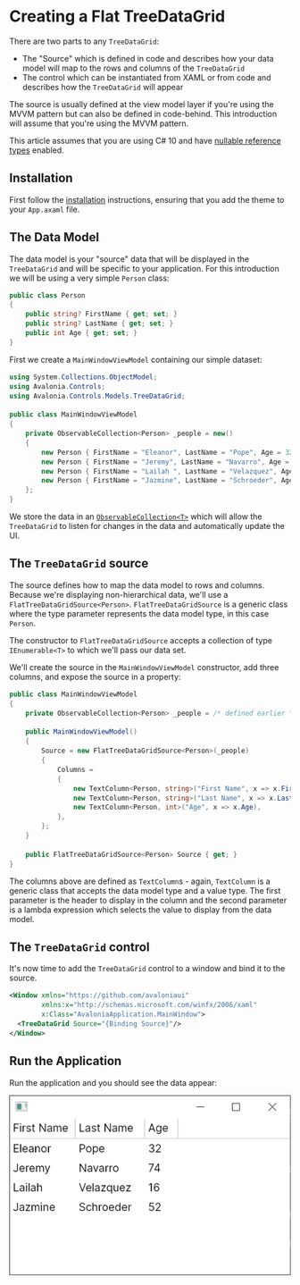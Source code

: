 # Creating a Flat TreeDataGrid

There are two parts to any `TreeDataGrid`:

- The "Source" which is defined in code and describes how your data model will map to the rows and columns of the `TreeDataGrid`
- The control which can be instantiated from XAML or from code and describes how the `TreeDataGrid` will appear

The source is usually defined at the view model layer if you're using the MVVM pattern but can also be defined in code-behind. This introduction will assume that you're using the MVVM pattern.

This article assumes that you are using C# 10 and have [nullable reference types](https://docs.microsoft.com/en-us/dotnet/csharp/nullable-references) enabled.

## Installation

First follow the [installation](installation.md) instructions, ensuring that you add the theme to your `App.axaml` file.

## The Data Model

The data model is your "source" data that will be displayed in the `TreeDataGrid` and will be specific to your application. For this introduction we will be using a very simple `Person` class:

```csharp
public class Person
{
    public string? FirstName { get; set; }
    public string? LastName { get; set; }
    public int Age { get; set; }
}
```

First we create a `MainWindowViewModel` containing our simple dataset:

```csharp
using System.Collections.ObjectModel;
using Avalonia.Controls;
using Avalonia.Controls.Models.TreeDataGrid;

public class MainWindowViewModel
{
    private ObservableCollection<Person> _people = new()
    {
        new Person { FirstName = "Eleanor", LastName = "Pope", Age = 32 },
        new Person { FirstName = "Jeremy", LastName = "Navarro", Age = 74 },
        new Person { FirstName = "Lailah ", LastName = "Velazquez", Age = 16 },
        new Person { FirstName = "Jazmine", LastName = "Schroeder", Age = 52 },
    };
}
```

We store the data in an [`ObservableCollection<T>`](https://docs.microsoft.com/en-us/dotnet/api/system.collections.objectmodel.observablecollection-1?view=net-6.0) which will allow the `TreeDataGrid` to listen for changes in the data and automatically update the UI.

## The `TreeDataGrid` source

The source defines how to map the data model to rows and columns. Because we're displaying non-hierarchical data, we'll use a `FlatTreeDataGridSource<Person>`. `FlatTreeDataGridSource` is a generic class where the type parameter represents the data model type, in this case `Person`.

The constructor to `FlatTreeDataGridSource` accepts a collection of type `IEnumerable<T>` to which we'll pass our data set. 

We'll create the source in the `MainWindowViewModel` constructor, add three columns, and expose the source in a property:

```csharp
public class MainWindowViewModel
{
    private ObservableCollection<Person> _people = /* defined earlier */

    public MainWindowViewModel()
    {
        Source = new FlatTreeDataGridSource<Person>(_people)
        {
            Columns =
            {
                new TextColumn<Person, string>("First Name", x => x.FirstName),
                new TextColumn<Person, string>("Last Name", x => x.LastName),
                new TextColumn<Person, int>("Age", x => x.Age),
            },
        };
    }

    public FlatTreeDataGridSource<Person> Source { get; }
}
```

The columns above are defined as `TextColumn`s - again, `TextColumn` is a generic class that accepts the data model type and a value type. The first parameter is the header to display in the column and the second parameter is a lambda expression which selects the value to display from the data model.

## The `TreeDataGrid` control

It's now time to add the `TreeDataGrid` control to a window and bind it to the source.

```xml
<Window xmlns="https://github.com/avaloniaui"
        xmlns:x="http://schemas.microsoft.com/winfx/2006/xaml"
        x:Class="AvaloniaApplication.MainWindow">
  <TreeDataGrid Source="{Binding Source}"/>
</Window>
```

## Run the Application

Run the application and you should see the data appear:

![Simple TreeDataGrid](images/get-started-flat-1.png)
